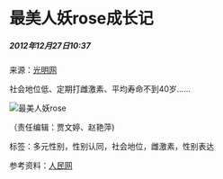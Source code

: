 # 最美人妖rose成长记

##### 2012年12月27日10:37    
来源：[光明网](http://www.gmw.cn/)  

社会地位低、定期打雌激素、平均寿命不到40岁……

![最美人妖rose](http://www.people.com.cn/mediafile/pic/20121227/93/2337503434316974677.jpg)

（责任编辑：贾文婷、赵艳萍)  

标签：多元性别，性别认同，社会地位，雌激素，性别表达

参考资料：[人民网](http://www.people.com.cn/)